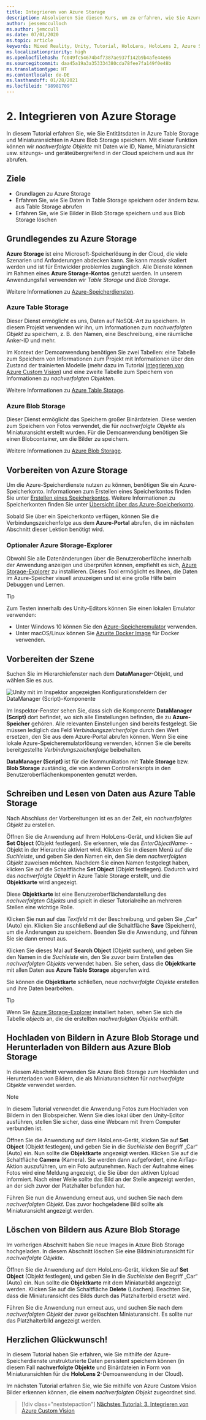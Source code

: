 ```yaml
---
title: Integrieren von Azure Storage
description: Absolvieren Sie diesen Kurs, um zu erfahren, wie Sie Azure Table Storage und Azure Blob Storage in einer HoloLens 2-Anwendung implementieren.
author: jessemcculloch
ms.author: jemccull
ms.date: 07/01/2020
ms.topic: article
keywords: Mixed Reality, Unity, Tutorial, HoloLens, HoloLens 2, Azure Storage, Azure Cloud Services, Windows 10
ms.localizationpriority: high
ms.openlocfilehash: fc049fc54674b4f7387ae937f142b9b4afe44e66
ms.sourcegitcommit: daa45a19a3a353334380cda78fee7fa149f0e48b
ms.translationtype: HT
ms.contentlocale: de-DE
ms.lasthandoff: 01/28/2021
ms.locfileid: "98981709"
---
```

# <a name="2-integrating-azure-storage"></a>2. Integrieren von Azure Storage

In diesem Tutorial erfahren Sie, wie Sie Entitätsdaten in Azure Table Storage und Miniaturansichten in Azure Blob Storage speichern. Mit dieser Funktion können wir *nachverfolgte Objekte* mit Daten wie ID, Name, Miniaturansicht usw. sitzungs- und geräteübergreifend in der Cloud speichern und aus ihr abrufen.

## <a name="objectives"></a>Ziele

* Grundlagen zu Azure Storage
* Erfahren Sie, wie Sie Daten in Table Storage speichern oder ändern bzw. aus Table Storage abrufen
* Erfahren Sie, wie Sie Bilder in Blob Storage speichern und aus Blob Storage löschen

## <a name="understanding-azure-storage"></a>Grundlegendes zu Azure Storage

**Azure Storage** ist eine Microsoft-Speicherlösung in der Cloud, die viele Szenarien und Anforderungen abdecken kann. Sie kann massiv skaliert werden und ist für Entwickler problemlos zugänglich. Alle Dienste können im Rahmen eines **Azure Storage-Kontos** genutzt werden. In unserem Anwendungsfall verwenden wir *Table Storage* und *Blob Storage*.

Weitere Informationen zu [Azure-Speicherdiensten](https://docs.microsoft.com/azure/storage/blobs/storage-blobs-overview).

### <a name="azure-table-storage"></a>Azure Table Storage

Dieser Dienst ermöglicht es uns, Daten auf NoSQL-Art zu speichern. In diesem Projekt verwenden wir ihn, um Informationen zum *nachverfolgten Objekt* zu speichern, z. B. den Namen, eine Beschreibung, eine räumliche Anker-ID und mehr.

Im Kontext der Demoanwendung benötigen Sie zwei Tabellen: eine Tabelle zum Speichern von Informationen zum Projekt mit Informationen über den Zustand der trainierten Modelle (mehr dazu im Tutorial [Integrieren von Azure Custom Vision](mr-learning-azure-03.md)) und eine zweite Tabelle zum Speichern von Informationen zu *nachverfolgten Objekten*.

Weitere Informationen zu [Azure Table Storage](https://docs.microsoft.com/azure/storage/tables/table-storage-overview).

### <a name="azure-blob-storage"></a>Azure Blob Storage

Dieser Dienst ermöglicht das Speichern großer Binärdateien. Diese werden zum Speichern von Fotos verwendet, die für *nachverfolgte Objekte* als Miniaturansicht erstellt wurden.
Für die Demoanwendung benötigen Sie einen Blobcontainer, um die Bilder zu speichern.

Weitere Informationen zu [Azure Blob Storage](https://docs.microsoft.com/azure/storage/blobs/storage-blobs-introduction).

## <a name="preparing-azure-storage"></a>Vorbereiten von Azure Storage

Um die Azure-Speicherdienste nutzen zu können, benötigen Sie ein Azure-Speicherkonto. Informationen zum Erstellen eines Speicherkontos finden Sie unter [Erstellen eines Speicherkontos](https://docs.microsoft.com/azure/storage/common/storage-account-create?tabs=azure-portal). Weitere Informationen zu Speicherkonten finden Sie unter [Übersicht über das Azure-Speicherkonto](https://docs.microsoft.com/azure/storage/common/storage-account-overview).

Sobald Sie über ein Speicherkonto verfügen, können Sie die Verbindungszeichenfolge aus dem **Azure-Portal** abrufen, die im nächsten Abschnitt dieser Lektion benötigt wird.

### <a name="optional-azure-storage-explorer"></a>Optionaler Azure Storage-Explorer

Obwohl Sie alle Datenänderungen über die Benutzeroberfläche innerhalb der Anwendung anzeigen und überprüfen können, empfiehlt es sich, [Azure Storage-Explorer](https://azure.microsoft.com/features/storage-explorer/) zu installieren. Dieses Tool ermöglicht es Ihnen, die Daten im Azure-Speicher visuell anzuzeigen und ist eine große Hilfe beim Debuggen und Lernen.

> [!TIP]
> Zum Testen innerhalb des Unity-Editors können Sie einen lokalen Emulator verwenden:
>
> * Unter Windows 10 können Sie den [Azure-Speicheremulator](https://docs.microsoft.com/azure/storage/common/storage-use-emulator) verwenden.
> * Unter macOS/Linux können Sie [Azurite Docker Image](https://hub.docker.com/_/microsoft-azure-storage-azurite) für Docker verwenden.

## <a name="preparing-the-scene"></a>Vorbereiten der Szene

Suchen Sie im Hierarchiefenster nach dem **DataManager**-Objekt, und wählen Sie es aus.

![Unity mit im Inspektor angezeigten Konfigurationsfeldern der DataManager (Script)-Komponente](images/mr-learning-azure/tutorial2-section4-step1-1.png)

Im Inspektor-Fenster sehen Sie, dass sich die Komponente **DataManager (Script)** dort befindet, wo sich alle Einstellungen befinden, die zu **Azure-Speicher** gehören. Alle relevanten Einstellungen sind bereits festgelegt. Sie müssen lediglich das Feld *Verbindungszeichenfolge* durch den Wert ersetzen, den Sie aus dem Azure-Portal abrufen können. Wenn Sie eine lokale Azure-Speicheremulatorlösung verwenden, können Sie die bereits bereitgestellte *Verbindungszeichenfolge* beibehalten.

**DataManager (Script)** ist für die Kommunikation mit **Table Storage** bzw. **Blob Storage** zuständig, die von anderen Controllerskripts in den Benutzeroberflächenkomponenten genutzt werden.

## <a name="writing-and-reading-data-from-azure-table-storage"></a>Schreiben und Lesen von Daten aus Azure Table Storage

Nach Abschluss der Vorbereitungen ist es an der Zeit, ein *nachverfolgtes Objekt* zu erstellen.

Öffnen Sie die Anwendung auf Ihrem HoloLens-Gerät, und klicken Sie auf **Set Object** (Objekt festlegen). Sie erkennen, wie das *EnterObjectName-* -Objekt in der Hierarchie aktiviert wird. Klicken Sie in diesem Menü auf die *Suchleiste*, und geben Sie den Namen ein, den Sie dem *nachverfolgten Objekt* zuweisen möchten. Nachdem Sie einen Namen festgelegt haben, klicken Sie auf die Schaltfläche **Set Object** (Objekt festlegen). Dadurch wird das *nachverfolgte Objekt* in Azure Table Storage erstellt, und die **Objektkarte** wird angezeigt.

Diese **Objektkarte** ist eine Benutzeroberflächendarstellung des *nachverfolgten Objekts* und spielt in dieser Tutorialreihe an mehreren Stellen eine wichtige Rolle.

Klicken Sie nun auf das *Textfeld* mit der Beschreibung, und geben Sie „Car“ (Auto) ein. Klicken Sie anschließend auf die Schaltfläche **Save** (Speichern), um die Änderungen zu speichern. Beenden Sie die Anwendung, und führen Sie sie dann erneut aus.

Klicken Sie dieses Mal auf **Search Object** (Objekt suchen), und geben Sie den Namen in die *Suchleiste* ein, den Sie zuvor beim Erstellen des *nachverfolgten Objekts* verwendet haben. Sie sehen, dass die **Objektkarte** mit allen Daten aus **Azure Table Storage** abgerufen wird.

Sie können die **Objektkarte** schließen, neue *nachverfolgte Objekte* erstellen und ihre Daten bearbeiten.

> [!TIP]
> Wenn Sie [Azure Storage-Explorer](https://azure.microsoft.com/features/storage-explorer/) installiert haben, sehen Sie sich die Tabelle *objects* an, die die erstellten *nachverfolgten Objekte* enthält.

## <a name="uploading-and-download-image-from-azure-blob-storage"></a>Hochladen von Bildern in Azure Blob Storage und Herunterladen von Bildern aus Azure Blob Storage

In diesem Abschnitt verwenden Sie Azure Blob Storage zum Hochladen und Herunterladen von Bildern, die als Miniaturansichten für *nachverfolgte Objekte* verwendet werden.

> [!NOTE]
> In diesem Tutorial verwendet die Anwendung Fotos zum Hochladen von Bildern in den Blobspeicher. Wenn Sie dies lokal über den Unity-Editor ausführen, stellen Sie sicher, dass eine Webcam mit Ihrem Computer verbunden ist.

Öffnen Sie die Anwendung auf dem HoloLens-Gerät, klicken Sie auf **Set Object** (Objekt festlegen), und geben Sie in die *Suchleiste* den Begriff „Car“ (Auto) ein. Nun sollte die **Objektkarte** angezeigt werden. Klicken Sie auf die Schaltfläche **Camera** (Kamera). Sie werden dann aufgefordert, eine AirTap-Aktion auszuführen, um ein Foto aufzunehmen. Nach der Aufnahme eines Fotos wird eine Meldung angezeigt, die Sie über den aktiven Upload informiert. Nach einer Weile sollte das Bild an der Stelle angezeigt werden, an der sich zuvor der Platzhalter befunden hat.

Führen Sie nun die Anwendung erneut aus, und suchen Sie nach dem *nachverfolgten Objekt*. Das zuvor hochgeladene Bild sollte als Miniaturansicht angezeigt werden.

## <a name="deleting-image-from-azure-blob-storage"></a>Löschen von Bildern aus Azure Blob Storage

Im vorherigen Abschnitt haben Sie neue Images in Azure Blob Storage hochgeladen. In diesem Abschnitt löschen Sie eine Bildminiaturansicht für *nachverfolgte Objekte*.

Öffnen Sie die Anwendung auf dem HoloLens-Gerät, klicken Sie auf **Set Object** (Objekt festlegen), und geben Sie in die *Suchleiste* den Begriff „Car“ (Auto) ein. Nun sollte die **Objektkarte** mit dem Miniaturbild angezeigt werden. Klicken Sie auf die Schaltfläche **Delete** (Löschen). Beachten Sie, dass die Miniaturansicht des Bilds durch das Platzhalterbild ersetzt wird.

Führen Sie die Anwendung nun erneut aus, und suchen Sie nach dem *nachverfolgten Objekt* der zuvor gelöschten Miniaturansicht. Es sollte nur das Platzhalterbild angezeigt werden.

## <a name="congratulations"></a>Herzlichen Glückwunsch!

In diesem Tutorial haben Sie erfahren, wie Sie mithilfe der Azure-Speicherdienste unstrukturierte Daten persistent speichern können (in diesem Fall **nachverfolgte Objekte** und Binärdateien in Form von Miniaturansichten für die **HoloLens 2**-Demoanwendung in der Cloud).

Im nächsten Tutorial erfahren Sie, wie Sie mithilfe von Azure Custom Vision Bilder erkennen können, die einem *nachverfolgten Objekt* zugeordnet sind.

> [!div class="nextstepaction"]
> [Nächstes Tutorial: 3. Integrieren von Azure Custom Vision](mr-learning-azure-03.md)
